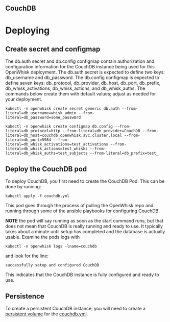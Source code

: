 CouchDB
-----

# Deploying

## Create secret and configmap

The db.auth secret and db.config configmap contain authorization and
configuration information for the CouchDB instance being used for this
OpenWhisk deployment.  The db.auth secret is expected to define two
keys: db_username and db_password. The db.config configmap is expected
to define seven keys: db_protocol, db_provider, db_host, db_port, db_prefix,
db_whisk_activations, db_whisk_actions, and db_whisk_auths. The
commands below create them with default values; adjust as needed for
your deployment.

```
kubectl -n openwhisk create secret generic db.auth --from-literal=db_username=whisk_admin --from-literal=db_password=some_passw0rd
```

```
kubectl -n openwhisk create configmap db.config --from-literal=db_protocol=http --from-literal=db_provider=CouchDB --from-literal=db_host=couchdb.openwhisk.svc.cluster.local --from-literal=db_port=5984 --from-literal=db_whisk_activations=test_activations --from-literal=db_whisk_actions=test_whisks --from-literal=db_whisk_auths=test_subjects --from-literal=db_prefix=test_
```

## Deploy the CouchDB pod

To deploy CouchDB, you first need to create the CouchDB
Pod. This can be done by running:

```
kubectl apply -f couchdb.yml
```

This pod goes through the process of pulling the OpenWhisk
repo and running through some of the ansible playbooks for
configuring CouchDB.

**NOTE** the pod will say running as soon as the start command runs,
but that does not mean that CouchDB is really running and ready to
use. It typically takes about a minute until setup has completed and
the database is actually usable. Examine the pods logs with

```
kubectl -n openwhisk logs -lname=couchdb
```

and look for the line:

```
successfully setup and configured CouchDB
```

This indicates that the CouchDB instance is fully configured and ready to use.

## Persistence

To create a persistent CouchDB instance, you will need
to create a [persistent volume](https://kubernetes.io/docs/concepts/storage/persistent-volumes/)
for the [couchdb.yml](couchdb.yml).
